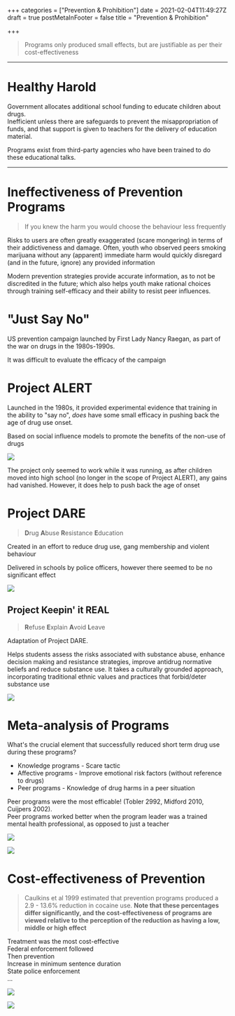 +++
categories = ["Prevention & Prohibition"]
date = 2021-02-04T11:49:27Z
draft = true
postMetaInFooter = false
title = "Prevention & Prohibition"

+++
> Programs only produced small effects, but are justifiable as per their cost-effectiveness

***

# Healthy Harold

Government allocates additional school funding to educate children about drugs.  
Inefficient unless there are safeguards to prevent the misappropriation of funds, and that support is given to teachers for the delivery of education material.

Programs exist from third-party agencies who have been trained to do these educational talks.

***

# Ineffectiveness of Prevention Programs

> If you knew the harm you would choose the behaviour less frequently

Risks to users are often greatly exaggerated (scare mongering) in terms of their addictiveness and damage. Often, youth who observed peers smoking marijuana without any (apparent) immediate harm would quickly disregard (and in the future, ignore) any provided information

Modern prevention strategies provide accurate information, as to not be discredited in the future; which also helps youth make rational choices through training self-efficacy and their ability to resist peer influences.

# "Just Say No"

US prevention campaign launched by First Lady Nancy Raegan, as part of the war on drugs in the 1980s-1990s.

It was difficult to evaluate the efficacy of the campaign

# Project ALERT

Launched in the 1980s, it provided experimental evidence that training in the ability to "say no", _does_ have some small efficacy in pushing back the age of drug use onset.

Based on social influence models to promote the benefits of the non-use of drugs

![](/uploads/snipaste_2021-02-04_23-06-08.png)

The project only seemed to work while it was running, as after children moved into high school (no longer in the scope of Project ALERT), any gains had vanished. However, it does help to push back the age of onset

# Project DARE

> **D**rug **A**buse **R**esistance **E**ducation

Created in an effort to reduce drug use, gang membership and violent behaviour

Delivered in schools by police officers, however there seemed to be no significant effect

![](/uploads/snipaste_2021-02-04_23-09-31.png)

## Project Keepin' it REAL

> **R**efuse **E**xplain **A**void **L**eave

Adaptation of Project DARE.

Helps students assess the risks associated with substance abuse, enhance decision making and resistance strategies, improve antidrug normative beliefs and reduce substance use. It takes a culturally grounded approach, incorporating traditional ethnic values and practices that forbid/deter substance use

![](/uploads/snipaste_2021-02-04_23-11-42.png)

# Meta-analysis of Programs

What's the crucial element that successfully reduced short term drug use during these programs?

* Knowledge programs - Scare tactic
* Affective programs - Improve emotional risk factors (without reference to drugs)
* Peer programs - Knowledge of drug harms in a peer situation

Peer programs were the most efficable! (Tobler 2992, Midford 2010, Cuijpers 2002).  
Peer programs worked better when the program leader was a trained mental health professional, as opposed to just a teacher

![](/uploads/snipaste_2021-02-04_23-15-15.png)

![](/uploads/snipaste_2021-02-04_23-15-36.png)

# Cost-effectiveness of Prevention

> Caulkins et al 1999 estimated that prevention programs produced a 2.9 - 13.6% reduction in cocaine use. **Note that these percentages differ significantly, and the cost-effectiveness of programs are viewed relative to the perception of the reduction as having a low, middle or high effect**

Treatment was the most cost-effective  
Federal enforcement followed  
Then prevention  
Increase in minimum sentence duration  
State police enforcement  
...

![](/uploads/snipaste_2021-02-04_23-17-32.png)

![](/uploads/snipaste_2021-02-04_23-19-13.png)